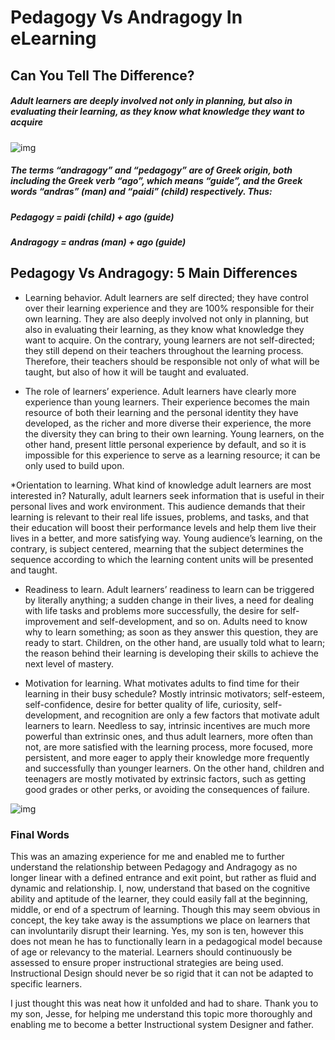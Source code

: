 # Pedagogy Vs Andragogy In eLearning
## Can You Tell The Difference?





##### Adult learners are deeply involved not only in planning, but also in evaluating their learning, as they know what knowledge they want to acquire 

![img](https://codefellows.github.io/common_curriculum/readings_and_reflections/learning-kolb.jpg)

##### The terms “andragogy” and “pedagogy” are of Greek origin, both including the Greek verb “ago”, which means “guide”, and the Greek words “andras” (man) and “paidi” (child) respectively. Thus:

##### Pedagogy = paidi (child) + ago (guide)

##### Andragogy = andras (man) + ago (guide)

## **Pedagogy Vs Andragogy: 5 Main Differences**

* Learning behavior.
Adult learners are self directed; they have control over their learning experience and they are 100% responsible for their own learning.
They are also deeply involved not only in planning, but also in evaluating their learning, as they know what knowledge they want to acquire.
On the contrary, young learners are not self-directed; they still depend on their teachers throughout the learning process. Therefore,
their teachers should be responsible not only of what will be taught, but also of how it will be taught and evaluated.

* The role of learners’ experience.
Adult learners have clearly more experience than young learners. Their experience becomes the main resource of both their learning and the personal identity
they have developed, as the richer and more diverse their experience, the more the diversity they can bring to their own learning. Young learners,
on the other hand, present little personal experience by default, and so it is impossible for this experience to serve as a learning resource;
it can be only used to build upon.

*Orientation to learning.
What kind of knowledge adult learners are most interested in? Naturally, adult learners seek information that is useful in their personal lives and work environment.
This audience demands that their learning is relevant to their real life issues, problems, and tasks, and that their education will boost their performance levels and
help them live their lives in a better, and more satisfying way. Young audience’s learning, on the contrary, is subject centered, mearning that the subject determines
the sequence according to which the learning content units will be presented and taught.

* Readiness to learn.
Adult learners’ readiness to learn can be triggered by literally anything; a sudden change in their lives, a need for dealing with life tasks and problems more successfully,
the desire for self-improvement and self-development, and so on. Adults need to know why to learn something; as soon as they answer this question,
they are ready to start. Children, on the other hand, are usually told what to learn; the reason behind their learning is developing their skills to achieve
the next level of mastery.

* Motivation for learning.
What motivates adults to find time for their learning in their busy schedule? Mostly intrinsic motivators; self-esteem, self-confidence, desire for better quality of life,
curiosity, self-development, and recognition are only a few factors that motivate adult learners to learn. Needless to say, intrinsic incentives are much more powerful
than extrinsic ones, and thus adult learners, more often than not, are more satisfied with the learning process, more focused, more persistent,
and more eager to apply their knowledge more frequently and successfully than younger learners. On the other hand, children and teenagers are mostly motivated
by extrinsic factors, such as getting good grades or other perks, or avoiding the consequences of failure.



![img](https://elearningindustry.com/wp-content/uploads/2016/04/pedagogy-vs-andragogy-unnecessary-paradigm.jpg)


### Final Words
This was an amazing experience for me and enabled me to further understand the relationship between Pedagogy and Andragogy as no longer linear with a defined entrance and exit point, but rather as fluid and dynamic and relationship. I, now, understand that based on the cognitive ability and aptitude of the learner, they could easily fall at the beginning, middle, or end of a spectrum of learning. Though this may seem obvious in concept, the key take away is the assumptions we place on learners that can involuntarily disrupt their learning. Yes, my son is ten, however this does not mean he has to functionally learn in a pedagogical model because of age or relevancy to the material. Learners should continuously be assessed to ensure proper instructional strategies are being used. Instructional Design should never be so rigid that it can not be adapted to specific learners.

I just thought this was neat how it unfolded and had to share. Thank you to my son, Jesse, for helping me understand this topic more thoroughly and enabling me to become a better Instructional system Designer and father.

  
